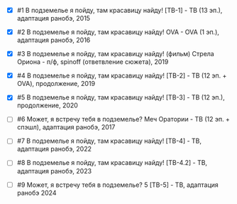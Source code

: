 - [x] #1 В подземелье я пойду, там красавицу найду! [ТВ-1] - ТВ (13 эп.), адаптация ранобэ, 2015  
  
- [x] #2 В подземелье я пойду, там красавицу найду! OVA - OVA (1 эп.), адаптация ранобэ, 2016  
  
- [x] #3 В подземелье я пойду, там красавицу найду! (фильм) Стрела Ориона - п/ф, spinoff (ответвление сюжета), 2019  
  
- [x] #4 В подземелье я пойду, там красавицу найду! [ТВ-2] - ТВ (12 эп. + OVA), продолжение, 2019  
  
- [x] #5 В подземелье я пойду, там красавицу найду! [ТВ-3] - ТВ (12 эп.), продолжение, 2020  
  
- [ ] #6 Может, я встречу тебя в подземелье? Меч Оратории - ТВ (12 эп. + спэшл), адаптация ранобэ, 2017  
- [ ] #7 В подземелье я пойду, там красавицу найду! [ТВ-4] - ТВ, адаптация ранобэ, 2022
- [ ] #8 В подземелье я пойду, там красавицу найду! [ТВ-4.2] - ТВ, адаптация ранобэ, 2023
- [ ] #9 Может, я встречу тебя в подземелье? 5 [ТВ-5] - ТВ, адаптация ранобэ 2024
 
